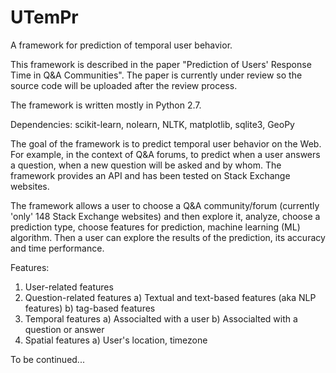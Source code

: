 # UTemPr
A framework for prediction of temporal user behavior.

This framework is described in the paper "Prediction of Users' Response Time in Q&A Communities". The paper is currently under review so the source code will be uploaded after the review process.

The framework is written mostly in Python 2.7.

Dependencies:
scikit-learn, nolearn, NLTK, matplotlib, sqlite3, GeoPy

The goal of the framework is to predict temporal user behavior on the Web. For example, in the context of Q&A forums, to predict when a user answers a question, when a new question will be asked and by whom. The framework provides an API and has been tested on Stack Exchange websites.

The framework allows a user to choose a Q&A community/forum (currently 'only' 148 Stack Exchange websites) and then explore it, analyze, choose a prediction type, choose features for prediction, machine learning (ML) algorithm. Then a user can explore the results of the prediction, its accuracy and time performance.

Features:
1) User-related features
2) Question-related features
   a) Textual and text-based features (aka NLP features)
   b) tag-based features
3) Temporal features
   a) Associalted with a user
   b) Associalted with a question or answer
4) Spatial features
   a) User's location, timezone

To be continued...
